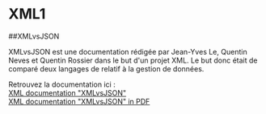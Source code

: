 # XML1
##XMLvsJSON

XMLvsJSON est une documentation rédigée par Jean-Yves Le, Quentin Neves et Quentin Rossier dans le but d'un projet XML. Le but donc était de comparé deux langages de relatif à la gestion de données.

Retrouvez la documentation ici :\
[XML documentation "XMLvsJSON"](https://github.com/jylecpnv/XML1/blob/master/XMLvsJSON.md)\
[XML documentation "XMLvsJSON" in PDF](https://github.com/jylecpnv/XML1/blob/master/XMLvsJSON.pdf)